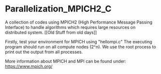 # Parallelization_MPICH2_C
A collection of codes using MPICH2 (High Performance Message Passing Interface) to handle algorithms which requires large resources on distributed system. [[Old Stuff from old days]] 

Firstly, test your environment for MPICH using "hellompi.c"
The executing program should run on all compute nodes (2^n).
We use the root process to print out the output from all processes.

More information about MPICH and MPI can be found under: https://www.mpich.org/
